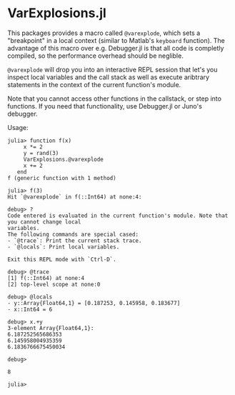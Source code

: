 # VarExplosions.jl

This packages provides a macro called `@varexplode`, which sets a "breakpoint" in a local context
(similar to Matlab's `keyboard` function). The advantage of this macro over e.g. Debugger.jl is that
all code is completly compiled, so the performance overhead should be neglible.

`@varexplode` will drop you into an interactive REPL session that let's you inspect local variables
and the call stack as well as execute aribtrary statements in the context of the current function's module.

Note that you cannot access other functions in the callstack, or step into functions. If you need that
functionality, use Debugger.jl or Juno's debugger.

Usage:
```
julia> function f(x)
     x *= 2
     y = rand(3)
     VarExplosions.@varexplode
     x += 2
   end
f (generic function with 1 method)

julia> f(3)
Hit `@varexplode` in f(::Int64) at none:4:

debug> ?
Code entered is evaluated in the current function's module. Note that you cannot change local
variables.
The following commands are special cased:
- `@trace`: Print the current stack trace.
- `@locals`: Print local variables.

Exit this REPL mode with `Ctrl-D`.

debug> @trace
[1] f(::Int64) at none:4
[2] top-level scope at none:0

debug> @locals
- y::Array{Float64,1} = [0.187253, 0.145958, 0.183677]
- x::Int64 = 6

debug> x.+y
3-element Array{Float64,1}:
6.187252565686353
6.145958004935359
6.1836766675450034

debug>

8

julia>
```
